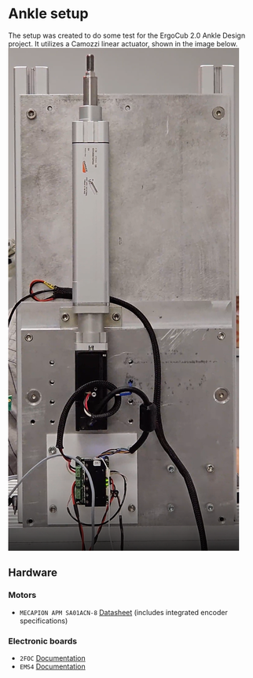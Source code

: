 # Ankle setup
The setup was created to do some test for the ErgoCub 2.0 Ankle Design project.
It utilizes a Camozzi linear actuator, shown in the image below.
![ankle_camozzi_experimental_setup](readme_assets/imgs/setup.png)
## Hardware
### Motors
-  `MECAPION APM SA01ACN-8` [Datasheet](http://wingst-icub.iit.local/direct_download.php?LINK=%2F%2Fiiticubstor01.iit.local%2Ficub-tech%2Fmechatronics%2FDatasheet%2FMotors%2FMecapion%2FMecapion+servo+motors+2012.pdf) (includes integrated encoder specifications)
### Electronic boards
- `2FOC` [Documentation](https://github.com/icub-tech-iit/electronics-boards/tree/master/2foc/docs)
- `EMS4` [Documentation](https://github.com/icub-tech-iit/electronics-boards/tree/master/ems4/docs)